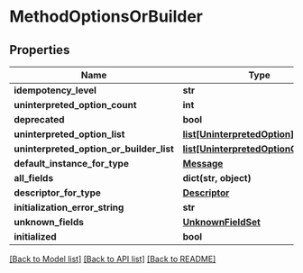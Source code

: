 # MethodOptionsOrBuilder

## Properties
Name | Type | Description | Notes
------------ | ------------- | ------------- | -------------
**idempotency_level** | **str** |  | [optional] 
**uninterpreted_option_count** | **int** |  | [optional] 
**deprecated** | **bool** |  | [optional] 
**uninterpreted_option_list** | [**list[UninterpretedOption]**](UninterpretedOption.md) |  | [optional] 
**uninterpreted_option_or_builder_list** | [**list[UninterpretedOptionOrBuilder]**](UninterpretedOptionOrBuilder.md) |  | [optional] 
**default_instance_for_type** | [**Message**](Message.md) |  | [optional] 
**all_fields** | **dict(str, object)** |  | [optional] 
**descriptor_for_type** | [**Descriptor**](Descriptor.md) |  | [optional] 
**initialization_error_string** | **str** |  | [optional] 
**unknown_fields** | [**UnknownFieldSet**](UnknownFieldSet.md) |  | [optional] 
**initialized** | **bool** |  | [optional] 

[[Back to Model list]](../README.md#documentation-for-models) [[Back to API list]](../README.md#documentation-for-api-endpoints) [[Back to README]](../README.md)

